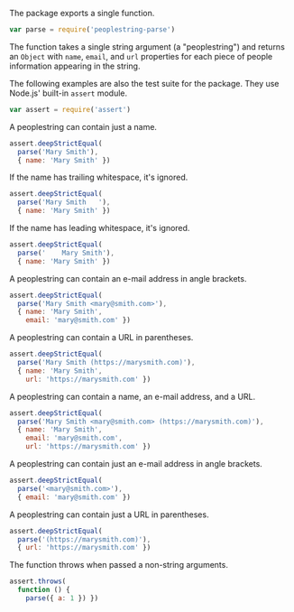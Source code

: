 The package exports a single function.

```javascript
var parse = require('peoplestring-parse')
```
The function takes a single string argument (a "peoplestring") and
returns an `Object` with `name`, `email`, and `url` properties for each
piece of people information appearing in the string.

The following examples are also the test suite for the package. They use
Node.js' built-in `assert` module.

```javascript
var assert = require('assert')
```

A peoplestring can contain just a name.

```javascript
assert.deepStrictEqual(
  parse('Mary Smith'),
  { name: 'Mary Smith' })
```

If the name has trailing whitespace, it's ignored.

```javascript
assert.deepStrictEqual(
  parse('Mary Smith   '),
  { name: 'Mary Smith' })
```

If the name has leading whitespace, it's ignored.

```javascript
assert.deepStrictEqual(
  parse('    Mary Smith'),
  { name: 'Mary Smith' })
```

A peoplestring can contain an e-mail address in angle brackets.

```javascript
assert.deepStrictEqual(
  parse('Mary Smith <mary@smith.com>'),
  { name: 'Mary Smith',
    email: 'mary@smith.com' })
```

A peoplestring can contain a URL in parentheses.

```javascript
assert.deepStrictEqual(
  parse('Mary Smith (https://marysmith.com)'),
  { name: 'Mary Smith',
    url: 'https://marysmith.com' })
```

A peoplestring can contain a name, an e-mail address, and a URL.

```javascript
assert.deepStrictEqual(
  parse('Mary Smith <mary@smith.com> (https://marysmith.com)'),
  { name: 'Mary Smith',
    email: 'mary@smith.com',
    url: 'https://marysmith.com' })
```

A peoplestring can contain just an e-mail address in angle brackets.

```javascript
assert.deepStrictEqual(
  parse('<mary@smith.com>'),
  { email: 'mary@smith.com' })
```

A peoplestring can contain just a URL in parentheses.

```javascript
assert.deepStrictEqual(
  parse('(https://marysmith.com)'),
  { url: 'https://marysmith.com' })
```

The function throws when passed a non-string arguments.

```javascript
assert.throws(
  function () {
    parse({ a: 1 }) })
```
